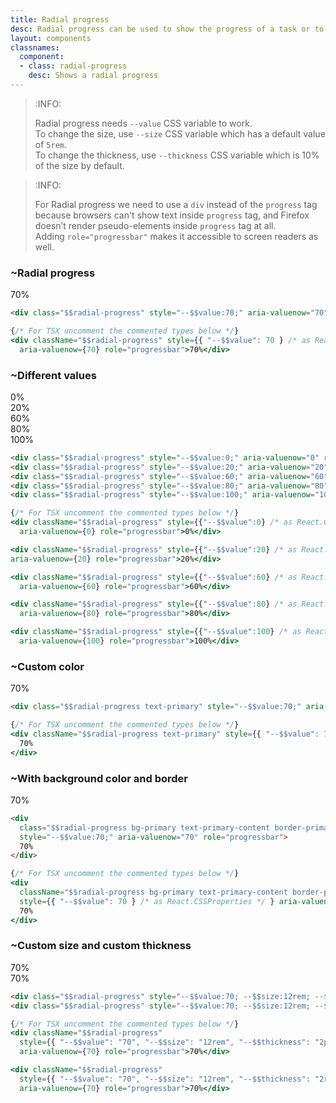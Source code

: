 ```yaml
---
title: Radial progress
desc: Radial progress can be used to show the progress of a task or to show the passing of time.
layout: components
classnames:
  component:
  - class: radial-progress
    desc: Shows a radial progress
---
```


<script>
  import Component from "$components/Component.svelte"
</script>

> :INFO:
>
> Radial progress needs `--value` CSS variable to work.  
> To change the size, use `--size` CSS variable which has a default value of `5rem`.  
> To change the thickness, use `--thickness` CSS variable which is 10% of the size by default.  

> :INFO:
>
> For Radial progress we need to use a `div` instead of the `progress` tag because browsers can't show text inside `progress` tag, and Firefox doesn’t render pseudo-elements inside `progress` tag at all.  
> Adding `role="progressbar"` makes it accessible to screen readers as well.


### ~Radial progress
<div class="radial-progress" style="--value:70;" aria-valuenow="70" role="progressbar">70%</div>

```html
<div class="$$radial-progress" style="--$$value:70;" aria-valuenow="70" role="progressbar">70%</div>
```
```jsx
{/* For TSX uncomment the commented types below */}
<div className="$$radial-progress" style={{ "--$$value": 70 } /* as React.CSSProperties */ } 
  aria-valuenow={70} role="progressbar">70%</div>
```


### ~Different values
<div class="radial-progress" style="--value:0;" aria-valuenow="0" role="progressbar">0%</div>
<div class="radial-progress" style="--value:20;" aria-valuenow="20" role="progressbar">20%</div>
<div class="radial-progress" style="--value:60;" aria-valuenow="60" role="progressbar">60%</div>
<div class="radial-progress" style="--value:80;" aria-valuenow="80" role="progressbar">80%</div>
<div class="radial-progress" style="--value:100;" aria-valuenow="100" role="progressbar">100%</div>

```html
<div class="$$radial-progress" style="--$$value:0;" aria-valuenow="0" role="progressbar">0%</div>
<div class="$$radial-progress" style="--$$value:20;" aria-valuenow="20" role="progressbar">20%</div>
<div class="$$radial-progress" style="--$$value:60;" aria-valuenow="60" role="progressbar">60%</div>
<div class="$$radial-progress" style="--$$value:80;" aria-valuenow="80" role="progressbar">80%</div>
<div class="$$radial-progress" style="--$$value:100;" aria-valuenow="100" role="progressbar">100%</div>
```
```jsx
{/* For TSX uncomment the commented types below */}
<div className="$$radial-progress" style={{"--$$value":0} /* as React.CSSProperties */ } 
  aria-valuenow={0} role="progressbar">0%</div>

<div className="$$radial-progress" style={{"--$$value":20} /* as React.CSSProperties */ } 
aria-valuenow={20} role="progressbar">20%</div>

<div className="$$radial-progress" style={{"--$$value":60} /* as React.CSSProperties */ } 
  aria-valuenow={60} role="progressbar">60%</div>

<div className="$$radial-progress" style={{"--$$value":80} /* as React.CSSProperties */ } 
  aria-valuenow={80} role="progressbar">80%</div>

<div className="$$radial-progress" style={{"--$$value":100} /* as React.CSSProperties */ } 
  aria-valuenow={100} role="progressbar">100%</div>
```


### ~Custom color
<div class="radial-progress text-primary" style="--value:70;" aria-valuenow="70" role="progressbar">70%</div>

```html
<div class="$$radial-progress text-primary" style="--$$value:70;" aria-valuenow="70" role="progressbar">70%</div>
```
```jsx
{/* For TSX uncomment the commented types below */}
<div className="$$radial-progress text-primary" style={{ "--$$value": 70 } /* as React.CSSProperties */ } aria-valuenow={70} role="progressbar">
  70%
</div>
```


### ~With background color and border
<div class="radial-progress bg-primary text-primary-content border-4 border-primary" style="--value:70;" aria-valuenow="70" role="progressbar">70%</div>

```html
<div
  class="$$radial-progress bg-primary text-primary-content border-primary border-4"
  style="--$$value:70;" aria-valuenow="70" role="progressbar">
  70%
</div>
```
```jsx
{/* For TSX uncomment the commented types below */}
<div
  className="$$radial-progress bg-primary text-primary-content border-primary border-4"
  style={{ "--$$value": 70 } /* as React.CSSProperties */ } aria-valuenow={70} role="progressbar">
  70%
</div>
```


### ~Custom size and custom thickness
<div class="radial-progress" style="--value:70; --size:12rem; --thickness: 2px;" aria-valuenow="70" role="progressbar">70%</div>
<div class="radial-progress" style="--value:70; --size:12rem; --thickness: 2rem;" aria-valuenow="70" role="progressbar">70%</div>

```html
<div class="$$radial-progress" style="--$$value:70; --$$size:12rem; --$$thickness: 2px;" aria-valuenow="70" role="progressbar">70%</div>
<div class="$$radial-progress" style="--$$value:70; --$$size:12rem; --$$thickness: 2rem;" aria-valuenow="70" role="progressbar">70%</div>
```
```jsx
{/* For TSX uncomment the commented types below */}
<div className="$$radial-progress"
  style={{ "--$$value": "70", "--$$size": "12rem", "--$$thickness": "2px" } /* as React.CSSProperties */ } 
  aria-valuenow={70} role="progressbar">70%</div>

<div className="$$radial-progress"
  style={{ "--$$value": "70", "--$$size": "12rem", "--$$thickness": "2rem" } /* as React.CSSProperties */ } 
  aria-valuenow={70} role="progressbar">70%</div>
```
